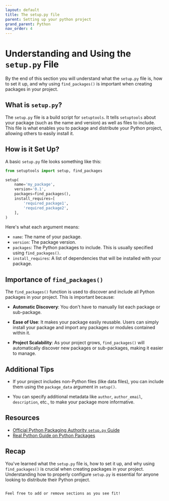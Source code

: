 ```yaml
---
layout: default
title: The setup.py file
parent: Setting up your python project
grand_parent: Python
nav_order: 4
---
```



# Understanding and Using the `setup.py` File

By the end of this section you will understand what the `setup.py` file is, how to set it up, and why using `find_packages()` is important when creating packages in your project.

## What is `setup.py`?

The `setup.py` file is a build script for `setuptools`. It tells `setuptools` about your package (such as the name and version) as well as files to include. This file is what enables you to package and distribute your Python project, allowing others to easily install it.

## How is it Set Up?

A basic `setup.py` file looks something like this:

```python
from setuptools import setup, find_packages

setup(
    name='my_package',
    version='0.1',
    packages=find_packages(),
    install_requires=[
        'required_package1',
        'required_package2',
    ],
)
```

Here's what each argument means:

- `name`: The name of your package.
- `version`: The package version.
- `packages`: The Python packages to include. This is usually specified using `find_packages()`.
- `install_requires`: A list of dependencies that will be installed with your package.

## Importance of `find_packages()`

The `find_packages()` function is used to discover and include all Python packages in your project. This is important because:

- **Automatic Discovery**: You don't have to manually list each package or sub-package.
  
- **Ease of Use**: It makes your package easily reusable. Users can simply install your package and import any packages or modules contained within it.

- **Project Scalability**: As your project grows, `find_packages()` will automatically discover new packages or sub-packages, making it easier to manage.

## Additional Tips

- If your project includes non-Python files (like data files), you can include them using the `package_data` argument in `setup()`.

- You can specify additional metadata like `author`, `author_email`, `description`, etc., to make your package more informative.

## Resources

- [Official Python Packaging Authority `setup.py` Guide](https://packaging.python.org/guides/distributing-packages-using-setuptools/#setup-py)
- [Real Python Guide on Python Packages](https://realpython.com/tutorials/packages/)

## Recap

You've learned what the `setup.py` file is, how to set it up, and why using `find_packages()` is crucial when creating packages in your project. Understanding how to properly configure `setup.py` is essential for anyone looking to distribute their Python project.
```

Feel free to add or remove sections as you see fit!